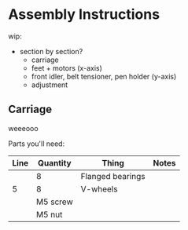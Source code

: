 # Assembly Instructions

wip:

- section by section?
  - carriage
  - feet + motors (x-axis)
  - front idler, belt tensioner, pen holder (y-axis)
  - adjustment

## Carriage

weeeooo

Parts you'll need:

| Line | Quantity | Thing            | Notes |
| ---- | -------- | ---------------- | ----- |
|      | 8        | Flanged bearings |       |
| 5    | 8        | V-wheels         |       |
|      | M5 screw |                  |       |
|      | M5 nut   |                  |       |
